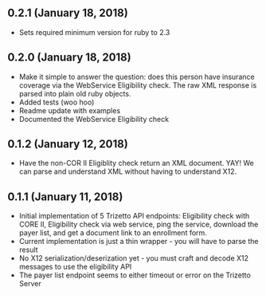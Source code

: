 ## 0.2.1 (January 18, 2018) ##

* Sets required minimum version for ruby to 2.3

## 0.2.0 (January 18, 2018) ##

* Make it simple to answer the question: does this person have insurance
  coverage via the WebService Eligibility check.  The raw XML response is parsed
  into plain old ruby objects.
* Added tests (woo hoo)
* Readme update with examples
* Documented the WebService Eligibility check

## 0.1.2 (January 12, 2018) ##

* Have the non-COR II Eligiblity check return an XML document.  YAY! We can
  parse and understand XML without having to understand X12.

## 0.1.1 (January 11, 2018) ##

* Initial implementation of 5 Trizetto API endpoints: Eligibility check with
  CORE II, Eligibility check via web service, ping the service, download the
  payer list, and get a document link to an enrollment form.
* Current implementation is just a thin wrapper - you will have to parse the result
* No X12 serialization/deserization yet - you must craft and decode X12 messages
  to use the eligibility API
* The payer list endpoint seems to either timeout or error on the Trizetto Server

